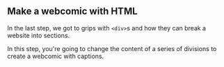 ## Make a webcomic with HTML

In the last step, we got to grips with ```<div>```s and how they can break a website into sections. 

In this step, you're going to change the content of a series of divisions to create a webcomic with captions. 